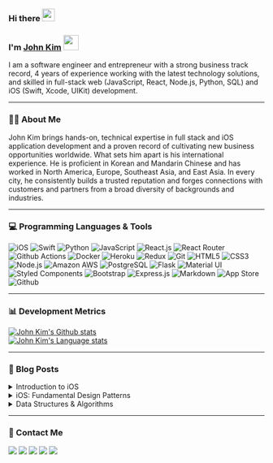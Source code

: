 ### Hi there <a href="https://www.gautamkrishnar.com/"><img src="https://media.giphy.com/media/hvRJCLFzcasrR4ia7z/giphy.gif" width="25px"></a>

### I'm [John Kim](https://cloudiosx.com) <img src="https://emojis.slackmojis.com/emojis/images/1531849430/4246/blob-sunglasses.gif?1531849430" width="30"/>

I am a software engineer and entrepreneur with a strong business track record, 4 years of experience working with the latest technology solutions, and skilled in full-stack web (JavaScript, React, Node.js, Python, SQL) and iOS (Swift, Xcode, UIKit) development.

<hr>

<h3>👨‍💻 About Me</h3>

John Kim brings hands-on, technical expertise in full stack and iOS application development and a proven record of cultivating new business opportunities worldwide. What sets him apart is his international experience. He is proficient in Korean and Mandarin Chinese and has worked in North America, Europe, Southeast Asia, and East Asia. In every city, he consistently builds a trusted reputation and forges connections with customers and partners from a broad diversity of backgrounds and industries.

<hr>

<h3>💻 Programming Languages & Tools</h3>

![iOS](https://img.shields.io/badge/iOS-000000?style=for-the-badge&logo=apple&logoColor=white)
![Swift](https://img.shields.io/badge/Swift-FA7343?style=for-the-badge&logo=swift&logoColor=white)
![Python](https://img.shields.io/badge/Python-3776AB?style=for-the-badge&logo=python&logoColor=white)
![JavaScript](https://img.shields.io/badge/JavaScript-323330?style=for-the-badge&logo=javascript&logoColor=F7DF1E)
![React.js](https://img.shields.io/badge/React.js-20232A?style=for-the-badge&logo=react&logoColor=61DAFB)
![React Router](https://img.shields.io/badge/React_Router-CA4245?style=for-the-badge&logo=react-router&logoColor=white)
![Github Actions](https://img.shields.io/badge/Github_Actions-276DC3?style=for-the-badge&logo=github-actions&logoColor=white)
![Docker](https://img.shields.io/badge/Docker-00ADD8?style=for-the-badge&logo=docker&logoColor=white)
![Heroku](https://img.shields.io/badge/Heroku-430098?style=for-the-badge&logo=heroku&logoColor=white)
![Redux](	https://img.shields.io/badge/Redux-593D88?style=for-the-badge&logo=redux&logoColor=white)
![Git](https://img.shields.io/badge/Git-100000?style=for-the-badge&logo=git&logoColor=white)
![HTML5](https://img.shields.io/badge/HTML5-E34F26?style=for-the-badge&logo=html5&logoColor=white)
![CSS3](https://img.shields.io/badge/CSS3-1572B6?style=for-the-badge&logo=css3&logoColor=white)
![Node.js](https://img.shields.io/badge/Node.js-43853D?style=for-the-badge&logo=node.js&logoColor=white)
![Amazon AWS](https://img.shields.io/badge/Amazon_AWS-232F3E?style=for-the-badge&logo=amazon-aws&logoColor=white)
![PostgreSQL](https://img.shields.io/badge/PostgreSQL-316192?style=for-the-badge&logo=postgresql&logoColor=white)
![Flask](https://img.shields.io/badge/Flask-000000?style=for-the-badge&logo=flask&logoColor=white)
![Material UI](https://img.shields.io/badge/Material--UI-0081CB?style=for-the-badge&logo=material-ui&logoColor=white)
![Styled Components](https://img.shields.io/badge/styled--components-DB7093?style=for-the-badge&logo=styled-components&logoColor=white)
![Bootstrap](https://img.shields.io/badge/Bootstrap-563D7C?style=for-the-badge&logo=bootstrap&logoColor=white)
![Express.js](https://img.shields.io/badge/Express.js-404D59?style=for-the-badge)
![Markdown](https://img.shields.io/badge/Markdown-000000?style=for-the-badge&logo=markdown&logoColor=white)
![App Store](https://img.shields.io/badge/App_Store-0D96F6?style=for-the-badge&logo=app-store&logoColor=white)
![Github](https://img.shields.io/badge/GitHub-100000?style=for-the-badge&logo=github&logoColor=white)

<hr>

<h3>📊 Development Metrics</h3>

[![John Kim's Github stats](https://github-readme-stats.vercel.app/api?username=cloudiosx&hide=stars)](#)
<br>
[![John Kim's Language stats](https://github-readme-stats.vercel.app/api/top-langs/?username=cloudiosx&theme=blue-white)](#)

<hr>

<h3>📝 Blog Posts</h3>

<details>
<summary>Introduction to iOS</summary>

* [iOS Design Patterns](https://medium.com/gitconnected/ios-design-patterns-c2a37bac4468)
* [Fundamental Design Pattern: ModelViewController](https://medium.com/@cloudiosx/fundamental-design-pattern-modelviewcontroller-7ab1ab5f695c)
* [Fundamental Design Pattern: Delegation](https://medium.com/@cloudiosx/fundamental-design-pattern-delegation-521855f30224)
* [Fundamental Design Pattern: Strategy](https://medium.com/@cloudiosx/fundamental-design-pattern-strategy-fe7d167027c6)
* [Fundamental Design Pattern: Singleton](https://medium.com/@cloudiosx/fundamental-design-pattern-singleton-f2ad61ba062c)

</details>

<details>
<summary>iOS: Fundamental Design Patterns</summary>

* [iOS: Asset Catalogs, UIButton, CALayer & More...](https://cloudiosx.medium.com/ios-asset-catalogs-uibutton-calayer-more-5b78fbdb2d5e)
* [iOS: Table Views, Image Views, App Bundles & More...](https://cloudiosx.medium.com/ios-table-views-image-views-app-bundles-more-c415c3aa794d)
* [iOS: Beginner's Guide - UIKit (3/3)](https://cloudiosx.medium.com/day-3-polymorphism-typecasting-and-the-start-of-our-first-project-d146dd0d9636)
* [iOS: Beginner's Guide - UIKit (2/3)](https://cloudiosx.medium.com/day-2-introduction-to-complex-data-types-686a0b94edf2)
* [iOS: Beginner's Guide - UIKit (1/3)](https://cloudiosx.medium.com/ios-beginners-guide-uikit-222bc53c819f)

</details>

<details>
<summary>Data Structures & Algorithms</summary>

* [LeetCode: Problem #2 - Validate Subsequence](https://cloudiosx.medium.com/leetcode-problem-2-validate-subsequence-34060d52b3e7)
* [LeetCode: Problem #1 - Two Number Sum](https://cloudiosx.medium.com/leetcode-problem-1-two-number-sum-efb0dd1c213a)

</details>

<hr>

<h3>📱 Contact Me</h3>

[<img src="https://img.shields.io/badge/LinkedIn-0077B5?style=for-the-badge&logo=linkedin&logoColor=white">](https://www.linkedin.com/in/john-kim-developer/)
[<img src="https://img.shields.io/badge/Medium-12100E?style=for-the-badge&logo=medium&logoColor=white">](https://cloudiosx.medium.com/)
[<img src="https://img.shields.io/badge/Gmail-D14836?style=for-the-badge&logo=gmail&logoColor=white">](mailto:cloudiosx@gmail.com)
[<img src="https://img.shields.io/badge/Twitter-1DA1F2?style=for-the-badge&logo=twitter&logoColor=white">](https://twitter.com/cloudiosx)
[<img src="https://img.shields.io/badge/Discord-7289DA?style=for-the-badge&logo=discord&logoColor=white">](https://discord.gg/ZBJ5QZ6B)
